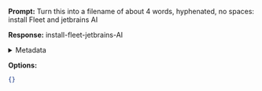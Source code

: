 **Prompt:**
Turn this into a filename of about 4 words, hyphenated, no spaces: install Fleet and jetbrains AI

**Response:**
install-fleet-jetbrains-AI

<details><summary>Metadata</summary>

- Duration: 1091 ms
- Datetime: 2023-07-14T20:35:59.959440
- Model: gpt-3.5-turbo-0613

</details>

**Options:**
```json
{}
```

